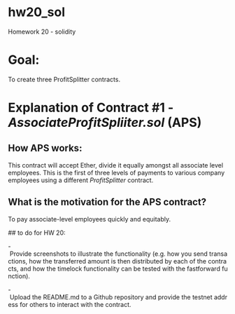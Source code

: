 # hw20_sol
Homework 20 - solidity


# Goal:
To create three ProfitSplitter contracts.

# Explanation of Contract #1 - *AssociateProfitSpliiter.sol* (APS)
## How APS works:
This contract will accept Ether, divide it equally amongst all associate level employees. This is the first of three levels of payments to various company employees using a different *ProfitSplitter* contract. 
## What is the motivation for the APS contract?
To pay associate-level employees quickly and equitably. 



## to do for HW 20:

- Provide screenshots to illustrate the functionality (e.g. how you send transactions, how the transferred amount is then distributed by each of the contracts, and how the timelock functionality can be tested with the fastforward function). 



- Upload the README.md to a Github repository and provide the testnet address for others to interact with the contract.

